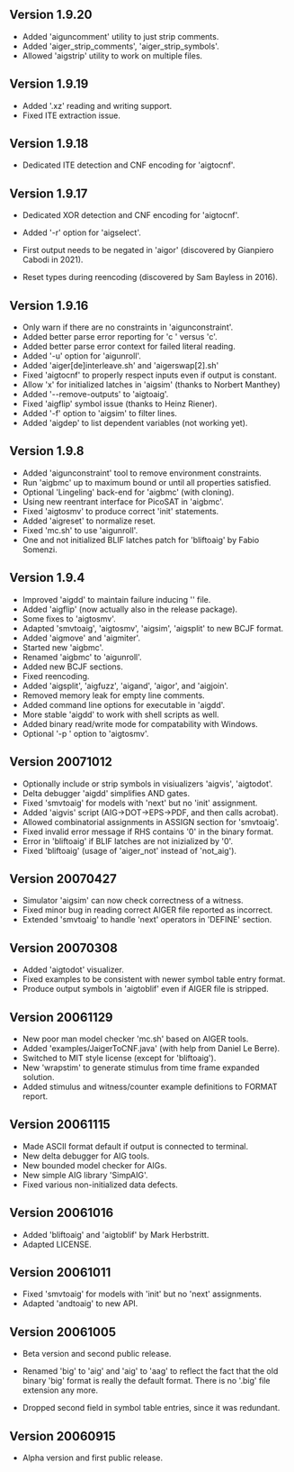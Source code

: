 ## Version 1.9.20

  - Added 'aiguncomment' utility to just strip comments.
  - Added 'aiger_strip_comments', 'aiger_strip_symbols'.
  - Allowed 'aigstrip' utility to work on multiple files.

## Version 1.9.19

  - Added '.xz' reading and writing support.
  - Fixed ITE extraction issue.

## Version 1.9.18

  - Dedicated ITE detection and CNF encoding for 'aigtocnf'.

## Version 1.9.17

  - Dedicated XOR detection and CNF encoding for 'aigtocnf'.

  - Added '-r' option for 'aigselect'.

  - First output needs to be negated in 'aigor'
    (discovered by Gianpiero Cabodi in 2021).

  - Reset types during reencoding (discovered by Sam Bayless in 2016).

## Version 1.9.16
  
  - Only warn if there are no constraints in 'aigunconstraint'.
  - Added better parse error reporting for 'c ' versus 'c<new-line>'.
  - Added better parse error context for failed literal reading.
  - Added '-u' option for 'aigunroll'.
  - Added 'aiger[de]interleave.sh' and 'aigerswap[2].sh'
  - Fixed 'aigtocnf' to properly respect inputs even if output is constant.
  - Allow 'x' for initialized latches in 'aigsim' (thanks to Norbert Manthey)
  - Added '--remove-outputs' to 'aigtoaig'.
  - Fixed 'aigflip' symbol issue  (thanks to Heinz Riener).
  - Added '-f' option to 'aigsim' to filter lines.
  - Added 'aigdep' to list dependent variables (not working yet).

## Version 1.9.8
  
  - Added 'aigunconstraint' tool to remove environment constraints.
  - Run 'aigbmc' up to maximum bound or until all properties satisfied.
  - Optional 'Lingeling' back-end for 'aigbmc' (with cloning).
  - Using new reentrant interface for PicoSAT in 'aigbmc'.
  - Fixed 'aigtosmv' to produce correct 'init' statements.
  - Added 'aigreset' to normalize reset.
  - Fixed 'mc.sh' to use 'aigunroll'.
  - One and not initialized BLIF latches patch for 'bliftoaig' by Fabio Somenzi.

## Version 1.9.4

  - Improved 'aigdd' to maintain failure inducing '<dst>' file.
  - Added 'aigflip' (now actually also in the release package).
  - Some fixes to 'aigtosmv'.
  - Adapted 'smvtoaig', 'aigtosmv', 'aigsim', 'aigsplit' to new BCJF format.
  - Added 'aigmove' and 'aigmiter'.
  - Started new 'aigbmc'.
  - Renamed 'aigbmc' to 'aigunroll'.
  - Added new BCJF sections.
  - Fixed reencoding.
  - Added 'aigsplit',  'aigfuzz', 'aigand', 'aigor', and 'aigjoin'.
  - Removed memory leak for empty line comments.
  - Added command line options for executable in 'aigdd'.
  - More stable 'aigdd' to work with shell scripts as well.
  - Added binary read/write mode for compatability with Windows.
  - Optional '-p <prefix>' option to 'aigtosmv'.

## Version 20071012
  
  - Optionally include or strip symbols in visiualizers 'aigvis', 'aigtodot'.
  - Delta debugger 'aigdd' simplifies AND gates.
  - Fixed 'smvtoaig' for models with 'next' but no 'init' assignment.
  - Added 'aigvis' script (AIG->DOT->EPS->PDF, and then calls acrobat).
  - Allowed combinatorial assignments in ASSIGN section for 'smvtoaig'.
  - Fixed invalid error message if RHS contains '0' in the binary format.
  - Error in 'bliftoaig' if BLIF latches are not inizialized by '0'.
  - Fixed 'bliftoaig' (usage of 'aiger_not' instead of 'not_aig').

## Version 20070427
  
  - Simulator 'aigsim' can now check correctness of a witness.
  - Fixed minor bug in reading correct AIGER file reported as incorrect.
  - Extended 'smvtoaig' to handle 'next' operators in 'DEFINE' section.

## Version 20070308

  - Added 'aigtodot' visualizer.
  - Fixed examples to be consistent with newer symbol table entry format.
  - Produce output symbols in 'aigtoblif' even if AIGER file is stripped.

## Version 20061129

  - New poor man model checker 'mc.sh' based on AIGER tools.
  - Added 'examples/JaigerToCNF.java' (with help from Daniel Le Berre).
  - Switched to MIT style license (except for 'bliftoaig').
  - New 'wrapstim' to generate stimulus from time frame expanded solution.
  - Added stimulus and witness/counter example definitions to FORMAT report.

## Version 20061115

  - Made ASCII format default if output is connected to terminal.
  - New delta debugger for AIG tools.
  - New bounded model checker for AIGs.
  - New simple AIG library 'SimpAIG'.
  - Fixed various non-initialized data defects.

## Version 20061016
 
  - Added 'bliftoaig' and 'aigtoblif' by Mark Herbstritt.
  - Adapted LICENSE.

## Version 20061011

  - Fixed 'smvtoaig' for models with 'init' but no 'next' assignments.
  - Adapted 'andtoaig' to new API.

## Version 20061005
 
  - Beta version and second public release.

  - Renamed 'big' to 'aig' and 'aig' to 'aag' to reflect the fact that
  the old binary 'big' format is really the default format.  There is no
  '.big' file extension any more.

  - Dropped second field in symbol table entries, since it was redundant.

## Version 20060915

  - Alpha version and first public release.
